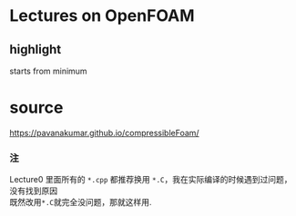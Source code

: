 # Lectures on OpenFOAM

## highlight
starts from minimum

# source
https://pavanakumar.github.io/compressibleFoam/


### 注
Lecture0 里面所有的 `*.cpp` 都推荐换用 `*.C`，我在实际编译的时候遇到过问题，没有找到原因   
既然改用`*.C`就完全没问题，那就这样用.
